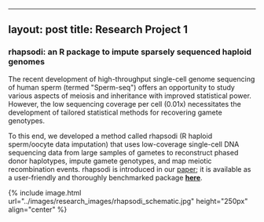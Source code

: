 
---
layout: post
title: Research Project 1
---

### rhapsodi: an R package to impute sparsely sequenced haploid genomes 
The recent development of high-throughput single-cell genome sequencing of human sperm (termed "Sperm-seq") offers an 
opportunity to study various aspects of meiosis and inheritance with improved statistical power. However, the low 
sequencing coverage per cell (0.01x) necessitates the development of tailored statistical methods for recovering gamete 
genotypes.

To this end, we developed a method called rhapsodi (R haploid sperm/oocyte data imputation) that uses low-coverage 
single-cell DNA sequencing data from large samples of gametes to reconstruct phased donor haplotypes, impute gamete 
genotypes, and map meiotic recombination events. rhapsodi is introduced in our 
[paper](https://doi.org/10.7554/eLife.76383); it is available as a user-friendly and thoroughly benchmarked package 
**[here](https://github.com/mccoy-lab/rhapsodi)**. 

{% include image.html url="../images/research_images/rhapsodi_schematic.jpg" height="250px" align="center" %}
